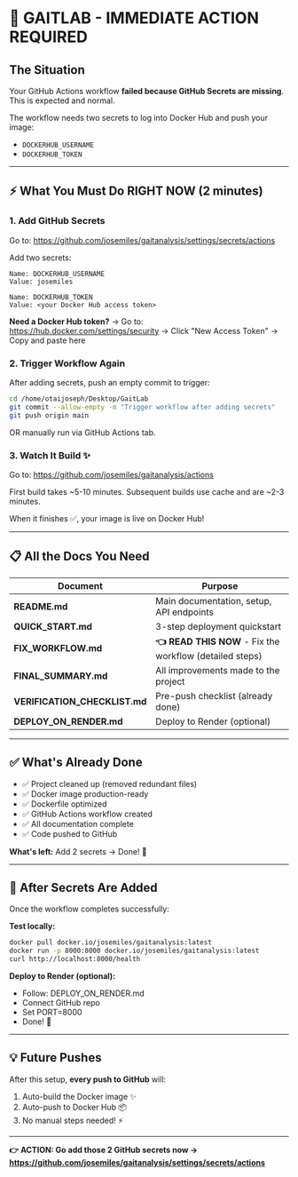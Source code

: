 # 🎯 GAITLAB - IMMEDIATE ACTION REQUIRED

## The Situation

Your GitHub Actions workflow **failed because GitHub Secrets are missing**. This is expected and normal.

The workflow needs two secrets to log into Docker Hub and push your image:
- `DOCKERHUB_USERNAME` 
- `DOCKERHUB_TOKEN`

---

## ⚡ **What You Must Do RIGHT NOW** (2 minutes)

### **1. Add GitHub Secrets**

Go to: https://github.com/josemiles/gaitanalysis/settings/secrets/actions

Add two secrets:
```
Name: DOCKERHUB_USERNAME
Value: josemiles
```

```
Name: DOCKERHUB_TOKEN
Value: <your Docker Hub access token>
```

**Need a Docker Hub token?** 
→ Go to: https://hub.docker.com/settings/security
→ Click "New Access Token"
→ Copy and paste here

### **2. Trigger Workflow Again**

After adding secrets, push an empty commit to trigger:
```bash
cd /home/otaijoseph/Desktop/GaitLab
git commit --allow-empty -m "Trigger workflow after adding secrets"
git push origin main
```

OR manually run via GitHub Actions tab.

### **3. Watch It Build** ✨

Go to: https://github.com/josemiles/gaitanalysis/actions

First build takes ~5-10 minutes. Subsequent builds use cache and are ~2-3 minutes.

When it finishes ✅, your image is live on Docker Hub!

---

## 📋 **All the Docs You Need**

| Document | Purpose |
|----------|---------|
| **README.md** | Main documentation, setup, API endpoints |
| **QUICK_START.md** | 3-step deployment quickstart |
| **FIX_WORKFLOW.md** | **👈 READ THIS NOW** - Fix the workflow (detailed steps) |
| **FINAL_SUMMARY.md** | All improvements made to the project |
| **VERIFICATION_CHECKLIST.md** | Pre-push checklist (already done) |
| **DEPLOY_ON_RENDER.md** | Deploy to Render (optional) |

---

## ✅ What's Already Done

- ✅ Project cleaned up (removed redundant files)
- ✅ Docker image production-ready
- ✅ Dockerfile optimized
- ✅ GitHub Actions workflow created
- ✅ All documentation complete
- ✅ Code pushed to GitHub

**What's left:** Add 2 secrets → Done! 🎉

---

## 🚀 After Secrets Are Added

Once the workflow completes successfully:

**Test locally:**
```bash
docker pull docker.io/josemiles/gaitanalysis:latest
docker run -p 8000:8000 docker.io/josemiles/gaitanalysis:latest
curl http://localhost:8000/health
```

**Deploy to Render (optional):**
- Follow: DEPLOY_ON_RENDER.md
- Connect GitHub repo
- Set PORT=8000
- Done! 🚀

---

## 💡 Future Pushes

After this setup, **every push to GitHub** will:
1. Auto-build the Docker image ✨
2. Auto-push to Docker Hub 📦
3. No manual steps needed! ⚡

---

**👉 ACTION: Go add those 2 GitHub secrets now → https://github.com/josemiles/gaitanalysis/settings/secrets/actions**
